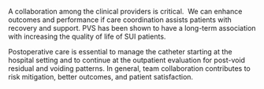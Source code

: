 A collaboration among the clinical providers is critical.  We can enhance outcomes and performance if care coordination assists patients with recovery and support. PVS has been shown to have a long-term association with increasing the quality of life of SUI patients.

Postoperative care is essential to manage the catheter starting at the hospital setting and to continue at the outpatient evaluation for post-void residual and voiding patterns. In general, team collaboration contributes to risk mitigation, better outcomes, and patient satisfaction.